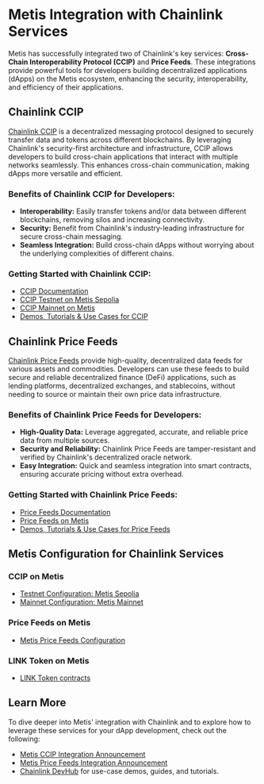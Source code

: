 # Metis Integration with Chainlink Services

Metis has successfully integrated two of Chainlink's key services: **Cross-Chain Interoperability Protocol (CCIP)** and **Price Feeds**. These integrations provide powerful tools for developers building decentralized applications (dApps) on the Metis ecosystem, enhancing the security, interoperability, and efficiency of their applications.

## Chainlink CCIP

<a href="https://docs.chain.link/ccip" target="_blank">Chainlink CCIP</a> is a decentralized messaging protocol designed to securely transfer data and tokens across different blockchains. By leveraging Chainlink's security-first architecture and infrastructure, CCIP allows developers to build cross-chain applications that interact with multiple networks seamlessly. This enhances cross-chain communication, making dApps more versatile and efficient.

### Benefits of Chainlink CCIP for Developers:

- **Interoperability:** Easily transfer tokens and/or data between different blockchains, removing silos and increasing connectivity.
- **Security:** Benefit from Chainlink's industry-leading infrastructure for secure cross-chain messaging.
- **Seamless Integration:** Build cross-chain dApps without worrying about the underlying complexities of different chains.

### Getting Started with Chainlink CCIP:

- <a href="https://docs.chain.link/ccip" target="_blank">CCIP Documentation</a>
- <a href="https://docs.chain.link/ccip/supported-networks/v1_2_0/testnet#metis-sepolia" target="_blank">CCIP Testnet on Metis Sepolia</a>
- <a href="https://docs.chain.link/ccip/supported-networks/v1_2_0/mainnet#metis-mainnet" target="_blank">CCIP Mainnet on Metis</a>
- <a href="https://docs.chain.link/ccip/tutorials#overview" target="_blank">Demos, Tutorials & Use Cases for CCIP</a>

## Chainlink Price Feeds

<a href="https://docs.chain.link/data-feeds#price-feeds" target="_blank">Chainlink Price Feeds</a> provide high-quality, decentralized data feeds for various assets and commodities. Developers can use these feeds to build secure and reliable decentralized finance (DeFi) applications, such as lending platforms, decentralized exchanges, and stablecoins, without needing to source or maintain their own price data infrastructure.

### Benefits of Chainlink Price Feeds for Developers:

- **High-Quality Data:** Leverage aggregated, accurate, and reliable price data from multiple sources.
- **Security and Reliability:** Chainlink Price Feeds are tamper-resistant and verified by Chainlink's decentralized oracle network.
- **Easy Integration:** Quick and seamless integration into smart contracts, ensuring accurate pricing without extra overhead.

### Getting Started with Chainlink Price Feeds:

- <a href="https://docs.chain.link/data-feeds#price-feeds" target="_blank">Price Feeds Documentation</a>
- <a href="https://docs.chain.link/data-feeds/price-feeds/addresses/?network=metis&page=1" target="_blank">Price Feeds on Metis</a>
- <a href="https://dev.chain.link" target="_blank">Demos, Tutorials & Use Cases for Price Feeds</a>

## Metis Configuration for Chainlink Services

### CCIP on Metis

- <a href="https://docs.chain.link/ccip/supported-networks/v1_2_0/testnet#metis-sepolia" target="_blank">Testnet Configuration: Metis Sepolia</a>
- <a href="https://docs.chain.link/ccip/supported-networks/v1_2_0/mainnet#metis-mainnet" target="_blank">Mainnet Configuration: Metis Mainnet</a>

### Price Feeds on Metis

- <a href="https://docs.chain.link/data-feeds/price-feeds/addresses/?network=metis" target="_blank">Metis Price Feeds Configuration</a>

### LINK Token on Metis

- <a href="https://docs.chain.link/resources/link-token-contracts#metis" target="_blank">LINK Token contracts</a>

## Learn More

To dive deeper into Metis' integration with Chainlink and to explore how to leverage these services for your dApp development, check out the following:

- <a href="https://www.metis.io/blog/chainlink-ccip-is-now-live-on-metis-as-its-canonical-cross-chain-infrastructure" target="_blank">Metis CCIP Integration Announcement</a>
- <a href="https://www.metis.io/blog/chainlink-price-feeds-are-now-live-on-metis-helping-provide-our-defi-ecosystem-with-high-quality-price-data" target="_blank">Metis Price Feeds Integration Announcement</a>
- <a href="https://dev.chain.link" target="_blank">Chainlink DevHub</a> for use-case demos, guides, and tutorials.